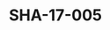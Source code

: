 ---
pid: SHA-17-005
title: SHA-17-005
language: 'en '
collection: Sharhabil Ahmed
original_label: 
rights: Sharhabil Ahmed
location_of_original: Sharhabil Ahmed
photographer_or_studio: Studio Jack Kuwait
scanned_from: photograph 13 by 17.9
_date: '1964'
location: Kuwait
description: Mirghani al Mamoun and Ahmed Hassan Jum'a recording on Radio Kuwait
additional_notes: 
permission_display: 'yes'
on_server: 'no'
on_website: 'no'
permalink: "/archive/en/sha-17-005.html"
layout: photo-page
---